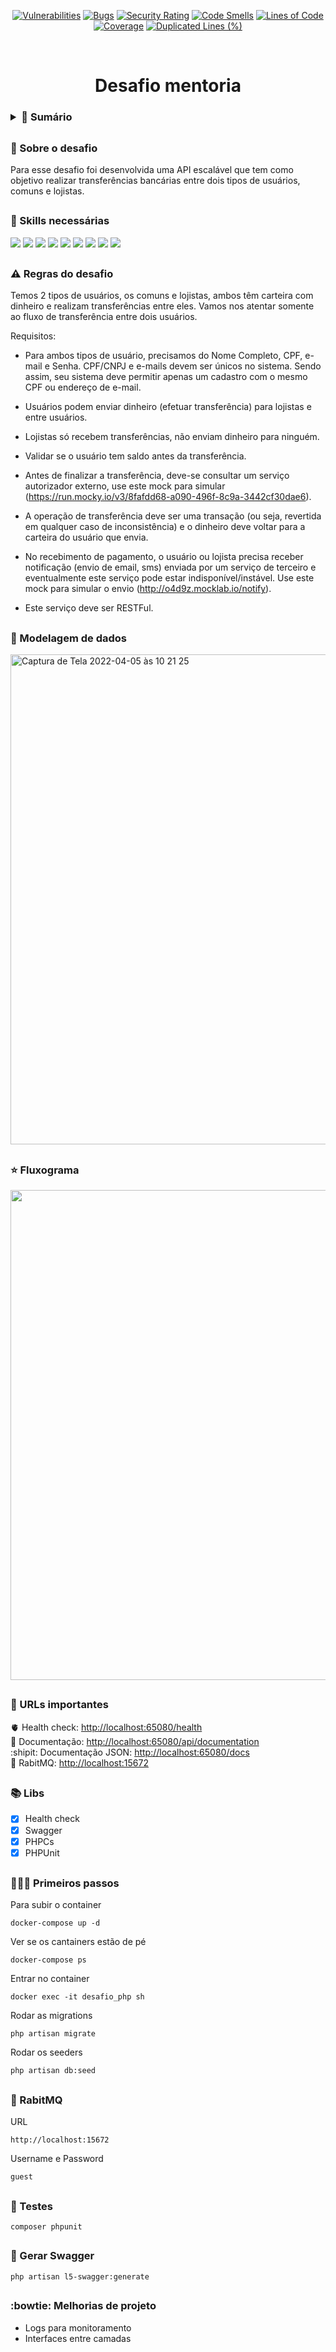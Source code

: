 <div align="center">

[![Vulnerabilities](https://sonarcloud.io/api/project_badges/measure?project=hmiranda99_desafio-mentoria&metric=vulnerabilities)](https://sonarcloud.io/summary/new_code?id=hmiranda99_desafio-mentoria)
[![Bugs](https://sonarcloud.io/api/project_badges/measure?project=hmiranda99_desafio-mentoria&metric=bugs)](https://sonarcloud.io/summary/new_code?id=hmiranda99_desafio-mentoria)
[![Security Rating](https://sonarcloud.io/api/project_badges/measure?project=hmiranda99_desafio-mentoria&metric=security_rating)](https://sonarcloud.io/summary/new_code?id=hmiranda99_desafio-mentoria)
[![Code Smells](https://sonarcloud.io/api/project_badges/measure?project=hmiranda99_desafio-mentoria&metric=code_smells)](https://sonarcloud.io/summary/new_code?id=hmiranda99_desafio-mentoria)
[![Lines of Code](https://sonarcloud.io/api/project_badges/measure?project=hmiranda99_desafio-mentoria&metric=ncloc)](https://sonarcloud.io/summary/new_code?id=hmiranda99_desafio-mentoria)
[![Coverage](https://sonarcloud.io/api/project_badges/measure?project=hmiranda99_desafio-mentoria&metric=coverage)](https://sonarcloud.io/summary/new_code?id=hmiranda99_desafio-mentoria)
[![Duplicated Lines (%)](https://sonarcloud.io/api/project_badges/measure?project=hmiranda99_desafio-mentoria&metric=duplicated_lines_density)](https://sonarcloud.io/summary/new_code?id=hmiranda99_desafio-mentoria)

</div>

<br>

<div align="center">
 
# Desafio mentoria 
  
</div>
  
<h3>
<details>

   <summary>
     <b> 📘 Sumário </b> 
   </summary>

   <br>

  [Sobre](#--sobre-o-desafio) <br>
  [Skills necessárias](#-skills-necessárias) <br>
  [Modelagem de dados](#-modelagem-de-dados) <br>
  [Primeiros passos](#-primeiros-passos) <br>

</details>
</h3>


##

### <div> 🧩 Sobre o desafio</div>
Para esse desafio foi desenvolvida uma API escalável que tem como objetivo realizar transferências bancárias entre dois tipos de usuários, comuns e lojistas. 

##

<div>
  
### 🚀 Skills necessárias
<img src="https://img.shields.io/badge/PHP 8.1-777BB4?style=for-the-badge&logo=php&logoColor=white">
<img src="https://img.shields.io/badge/MySQL 8.0-005C84?style=for-the-badge&logo=mysql&logoColor=white">
<img src="https://img.shields.io/badge/Laravel 9.3.0-FF2D20?style=for-the-badge&logo=laravel&logoColor=white">
<img src="https://img.shields.io/badge/Nginx 1.21.6-009639?style=for-the-badge&logo=nginx&logoColor=white">
<img src="https://img.shields.io/badge/Docker-2496ED?style=for-the-badge&logo=docker&logoColor=white">
<img src="https://img.shields.io/badge/RabbitMQ 3.7-FF6600.svg?style=for-the-badge&logo=RabbitMQ&logoColor=white">
<img src="https://img.shields.io/badge/supervisor-004088.svg?style=for-the-badge">
<img src="https://img.shields.io/badge/SonarCloud-F3702A.svg?style=for-the-badge&logo=SonarCloud&logoColor=white">
<img src="https://img.shields.io/badge/GitHub%20Actions-2088FF.svg?style=for-the-badge&logo=GitHub-Actions&logoColor=white">
</div>

##
  
<div>

### ⚠️ Regras do desafio
Temos 2 tipos de usuários, os comuns e lojistas, ambos têm carteira com dinheiro e realizam transferências entre eles. Vamos nos atentar somente ao fluxo de transferência entre dois usuários.

Requisitos:

- Para ambos tipos de usuário, precisamos do Nome Completo, CPF, e-mail e Senha. CPF/CNPJ e e-mails devem ser únicos no sistema. Sendo assim, seu sistema deve permitir apenas um cadastro com o mesmo CPF ou endereço de e-mail.

- Usuários podem enviar dinheiro (efetuar transferência) para lojistas e entre usuários.

- Lojistas só recebem transferências, não enviam dinheiro para ninguém.

- Validar se o usuário tem saldo antes da transferência.

- Antes de finalizar a transferência, deve-se consultar um serviço autorizador externo, use este mock para simular (https://run.mocky.io/v3/8fafdd68-a090-496f-8c9a-3442cf30dae6).

- A operação de transferência deve ser uma transação (ou seja, revertida em qualquer caso de inconsistência) e o dinheiro deve voltar para a carteira do usuário que envia.

- No recebimento de pagamento, o usuário ou lojista precisa receber notificação (envio de email, sms) enviada por um serviço de terceiro e eventualmente este serviço pode estar indisponível/instável. Use este mock para simular o envio (http://o4d9z.mocklab.io/notify).

- Este serviço deve ser RESTFul.

##
### 🎯 Modelagem de dados
<img width="784" alt="Captura de Tela 2022-04-05 às 10 21 25" src="https://user-images.githubusercontent.com/79329906/162442432-1faa2ec4-3e95-4ea7-80ce-276232aa0d81.png">

</div>

##
### ⭐ Fluxograma 
<img width="784" src="https://github.com/hmiranda99/desafio-mentoria/assets/79329906/5ee2dd61-fd56-41ff-ac0e-8b6ffa12eee2">

  
##
### 🔗 URLs importantes
🫀 Health check: [http://localhost:65080/health](http://localhost:65080/health) <br>
📖 Documentação: [http://localhost:65080/api/documentation](http://localhost:65080/api/documentation) <br>
:shipit: Documentação JSON: [http://localhost:65080/docs](http://localhost:65080/api/documentation) <br>
🐰 RabitMQ: [http://localhost:15672](http://localhost:15672)

##
### 📚 Libs
- [x] Health check <br>
- [x] Swagger <br>
- [x] PHPCs <br>
- [x] PHPUnit <br>

##
### 👨🏻‍💻 Primeiros passos

Para subir o container
```
docker-compose up -d
```
Ver se os cantainers estão de pé
```
docker-compose ps
```
Entrar no container
```
docker exec -it desafio_php sh
```
Rodar as migrations
```
php artisan migrate
```
Rodar os seeders
```
php artisan db:seed
```

##
### 🐰 RabitMQ
URL
```
http://localhost:15672
```
Username e Password
```
guest
```

##
### 🧪 Testes
```
composer phpunit
```

##
### :construction: Gerar Swagger
```
php artisan l5-swagger:generate
```

##
### :bowtie: Melhorias de projeto
- Logs para monitoramento
- Interfaces entre camadas


